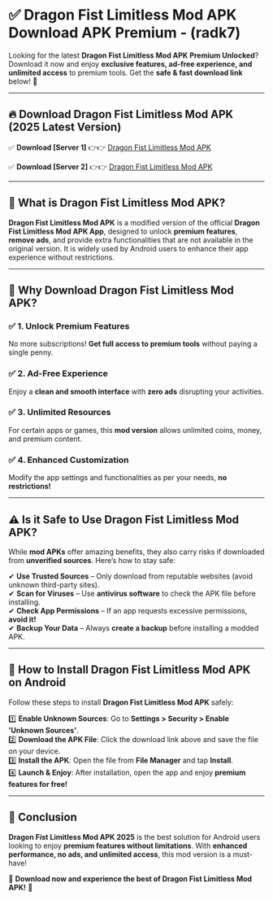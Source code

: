 
# ✅ Dragon Fist Limitless Mod APK Download APK Premium -  (radk7) 

Looking for the latest **Dragon Fist Limitless Mod APK Premium Unlocked**? Download it now and enjoy **exclusive features, ad-free experience, and unlimited access** to premium tools. Get the **safe & fast download link** below! 🚀

---

## 🔥 Download Dragon Fist Limitless Mod APK (2025 Latest Version)

✅ **Download [Server 1]** 👉👉 [Dragon Fist Limitless Mod APK ](https://apkcomod.com?title=Dragon_Fist_Limitless_Mod_APK)  

✅ **Download [Server 2]** 👉👉 [Dragon Fist Limitless Mod APK ](https://apkcomod.com?title=Dragon_Fist_Limitless_Mod_APK)  


---

## 📌 What is Dragon Fist Limitless Mod APK?

**Dragon Fist Limitless Mod APK** is a modified version of the official **Dragon Fist Limitless Mod APK App**, designed to unlock **premium features**, **remove ads**, and provide extra functionalities that are not available in the original version. It is widely used by Android users to enhance their app experience without restrictions.

---

## 🌟 Why Download Dragon Fist Limitless Mod APK?

### ✅ 1. Unlock Premium Features
No more subscriptions! **Get full access to premium tools** without paying a single penny.

### ✅ 2. Ad-Free Experience
Enjoy a **clean and smooth interface** with **zero ads** disrupting your activities.

### ✅ 3. Unlimited Resources
For certain apps or games, this **mod version** allows unlimited coins, money, and premium content.

### ✅ 4. Enhanced Customization
Modify the app settings and functionalities as per your needs, **no restrictions!**

---

## ⚠️ Is it Safe to Use Dragon Fist Limitless Mod APK?

While **mod APKs** offer amazing benefits, they also carry risks if downloaded from **unverified sources**. Here’s how to stay safe:

✔ **Use Trusted Sources** – Only download from reputable websites (avoid unknown third-party sites).  
✔ **Scan for Viruses** – Use **antivirus software** to check the APK file before installing.  
✔ **Check App Permissions** – If an app requests excessive permissions, **avoid it!**  
✔ **Backup Your Data** – Always **create a backup** before installing a modded APK.

---

## 📲 How to Install Dragon Fist Limitless Mod APK on Android

Follow these steps to install **Dragon Fist Limitless Mod APK** safely:

1️⃣ **Enable Unknown Sources**: Go to **Settings > Security > Enable 'Unknown Sources'**.  
2️⃣ **Download the APK File**: Click the download link above and save the file on your device.  
3️⃣ **Install the APK**: Open the file from **File Manager** and tap **Install**.  
4️⃣ **Launch & Enjoy**: After installation, open the app and enjoy **premium features for free!**

---

## 🚀 Conclusion

**Dragon Fist Limitless Mod APK 2025** is the best solution for Android users looking to enjoy **premium features without limitations**. With **enhanced performance, no ads, and unlimited access**, this mod version is a must-have!

🔻 **Download now and experience the best of Dragon Fist Limitless Mod APK!** 🔻

